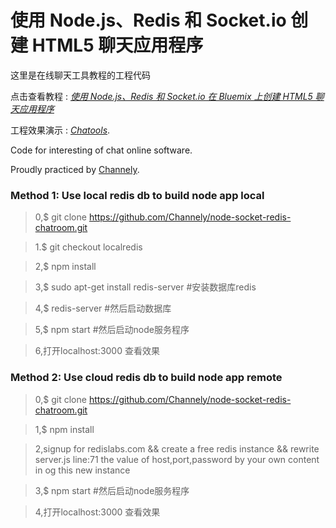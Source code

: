 # 使用 Node.js、Redis 和 Socket.io 创建 HTML5 聊天应用程序

这里是在线聊天工具教程的工程代码

点击查看教程 : [*使用 Node.js、Redis 和 Socket.io 在 Bluemix 上创建 HTML5 聊天应用程序*](https://www.ibm.com/developerworks/cn/web/wa-bluemix-html5chat/)

工程效果演示 : [*Chatools*](https://node-socket-redis-chatroom.herokuapp.com/).

Code for interesting of chat online software.

Proudly practiced by [Channely](http://Channely.github.io/).

### Method 1: Use local redis db to build node app local

> 0,$ git clone https://github.com/Channely/node-socket-redis-chatroom.git

> 1.$ git checkout localredis

> 2,$ npm install 

> 3,$ sudo apt-get install redis-server  #安装数据库redis 

> 4,$ redis-server  #然后启动数据库 

> 5,$ npm start  #然后启动node服务程序 

> 6,打开localhost:3000 查看效果

### Method 2: Use cloud redis db to build node app remote

> 0,$ git clone https://github.com/Channely/node-socket-redis-chatroom.git

> 1,$ npm install 

> 2,signup for redislabs.com && create a free redis instance && rewrite server.js line:71 the value of host,port,password by your own content in og this new instance

> 3,$ npm start  #然后启动node服务程序 

> 4,打开localhost:3000 查看效果
